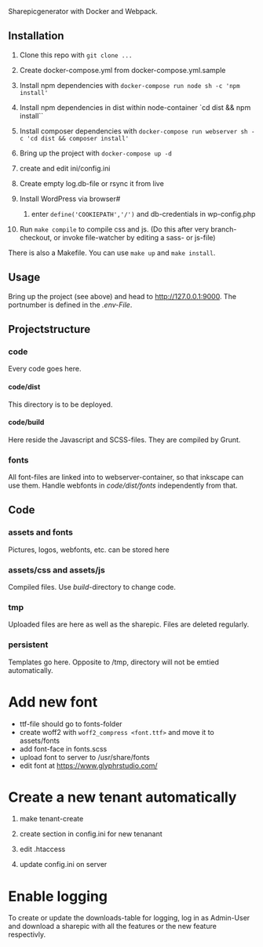 Sharepicgenerator with Docker and Webpack.

## Installation
 1. Clone this repo with
  ``git clone ...``

 2. Create docker-compose.yml from docker-compose.yml.sample
 
 3. Install npm dependencies with
  ``docker-compose run node sh -c 'npm install'``

 4. Install npm dependencies in dist within node-container
    `cd dist && npm install``

 5. Install composer dependencies with
  ``docker-compose run webserver sh -c 'cd dist && composer install'``

 6. Bring up the project with
 ``docker-compose up -d``

 7. create and edit ini/config.ini

 8. Create empty log.db-file or rsync it from live

 9. Install WordPress via browser#
    1. enter `define('COOKIEPATH','/')` and db-credentials in wp-config.php
  
 9. Run ```make compile``` to compile css and js. (Do this after very branch-checkout, or invoke file-watcher by editing a sass- or js-file)

There is also a Makefile. You can use ``make up`` and ``make install``.

## Usage
Bring up the project (see above) and head to http://127.0.0.1:9000. The portnumber is defined in the _.env-File_.

## Projectstructure 
### code
Every code goes here.

#### code/dist
This directory is to be deployed.

#### code/build
Here reside the Javascript and SCSS-files. They are compiled by Grunt.
### fonts
All font-files are linked into to webserver-container, so that inkscape can use them. Handle webfonts in _code/dist/fonts_ independently from that.

## Code
### assets and fonts
Pictures, logos, webfonts, etc. can be stored here

### assets/css and assets/js
Compiled files. Use _build_-directory to change code.

### tmp
Uploaded files are here as well as the sharepic. Files are deleted regularly.

### persistent
Templates go here. Opposite to /tmp, directory will not be emtied automatically.

# Add new font
- ttf-file should go to fonts-folder
- create woff2 with ``woff2_compress <font.ttf>`` and move it to assets/fonts
- add font-face in fonts.scss
- upload font to server to /usr/share/fonts
- edit font at https://www.glyphrstudio.com/

# Create a new tenant automatically
1. make tenant-create

2. create section in config.ini for new tenanant
5. edit .htaccess

5. update config.ini on server


# Enable logging
To create or update the downloads-table for logging, log in as Admin-User and download
a sharepic with all the features or the new feature respectivly.